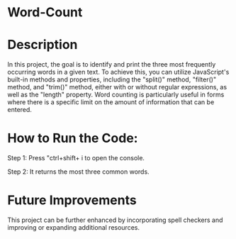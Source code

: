 # Word-Count
# Description
In this project, the goal is to identify and print the three most frequently occurring words in a given text. To achieve this, you can utilize JavaScript's built-in methods and properties, including the "split()" method, "filter()" method, and "trim()" method, either with or without regular expressions, as well as the "length" property. Word counting is particularly useful in forms where there is a specific limit on the amount of information that can be entered.

# How to Run the Code:

Step 1: Press "ctrl+shift+ i to open the console.

Step 2: It returns the most three common words.

# Future Improvements

This project can be further enhanced by incorporating spell checkers and improving or expanding additional resources.
